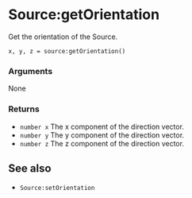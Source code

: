 <!--
category: reference
-->

Source:getOrientation
===

Get the orientation of the Source.

    x, y, z = source:getOrientation()

### Arguments

None

### Returns

- `number x` The x component of the direction vector.
- `number y` The y component of the direction vector.
- `number z` The z component of the direction vector.

See also
---

- `Source:setOrientation`
